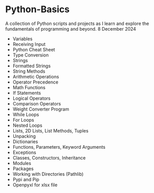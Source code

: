 # Python-Basics
A collection of Python scripts and projects as I learn and explore the fundamentals of programming and beyond. 8 December 2024
* Variables
* Receiving Input
* Python Cheat Sheet
* Type Conversion
* Strings
* Formatted Strings
* String Methods
* Arithmetic Operations
* Operator Precedence
* Math Functions
* If Statements
* Logical Operators
* Comparison Operators
* Weight Converter Program 
* While Loops 
* For Loops
* Nested Loops
* Lists, 2D Lists, List Methods, Tuples
* Unpacking
* Dictionaries
* Functions, Parameters, Keyword Arguments
* Exceptions
* Classes, Constructors, Inheritance
* Modules
* Packages
* Working with Directories (Pathlib)
* Pypi and Pip
* Openpyxl for xlsx file